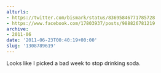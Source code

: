 ```yaml
---
alturls:
- https://twitter.com/bismark/status/83695846771785728
- https://www.facebook.com/17803937/posts/988826781219
archive:
- 2011-06
date: '2011-06-23T00:40:19+00:00'
slug: '1308789619'
---
```


Looks like I picked a bad week to stop drinking soda.

